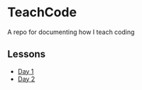 # TeachCode
A repo for documenting how I teach coding

## Lessons
* [Day 1](./03_01_20.md)
* [Day 2](./05_10_20.md)


